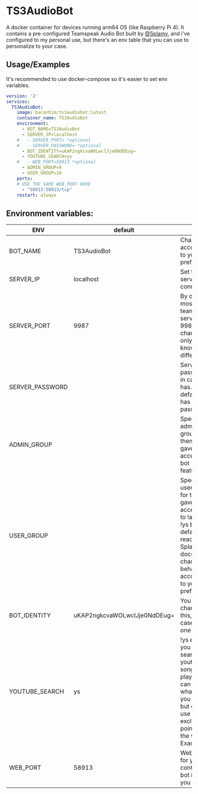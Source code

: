 # TS3AudioBot
A docker container for devices running arm64 OS (like Raspberry Pi 4). It contains a pre-configured Teamspeak Audio Bot built by [@Splamy](https://www.github.com/Splamy/TS3AudioBot/), and i've configured to my personal use, but there's an env table that you can use to personalize to your case.

## Usage/Examples
It's recommended to use docker-compose so it's easier to set env variables.
```yml
version: '2'
services:
  TS3AudioBot:
    image: bacanhim/ts3audiobot:latest
    container_name: TS3AudioBot
    environment:
      - BOT_NAME=TS3AudioBot
      - SERVER_IP=localhost
    #   - SERVER_PORT= *optional 
    #   - SERVER_PASSWORD= *optional
      - BOT_IDENTITY=uKAP2ngkcvaWOLwclJje0NdDEug=
      - YOUTUBE_SEARCH=ys
    #   - WEB_PORT=58913 *optional
      - ADMIN_GROUP=9
      - USER_GROUP=10
    ports:
    # USE THE SAME WEB_PORT HERE
      - "58913:58913/tcp"
    restart: always
```

## Environment variables:

| ENV              | default                                                     |                                                                                                                                                          |
|------------------|-------------------------------------------------------------|----------------------------------------------------------------------------------------------------------------------------------------------------------|
| BOT_NAME         | TS3AudioBot                                                 | Change it according to your preference.                                                                                                                  |
| SERVER_IP        | localhost                                                   | Set the server ip to connect to.                                                                                                                         |
| SERVER_PORT      | 9987                                                        | By default most teamspeak servers use 9987, change it only if you know that is different.                                                                |
| SERVER_PASSWORD  |                                                             | Server password in case it has. By default it has no password.                                                                                           |
| ADMIN_GROUP      |                                                             | Specify admin group for them to gave full access to bot features.                                                                                        |
| USER_GROUP       |                                                             | Specify user group for them to gave access only to !add and !ys by default, read the Splamy docs to change this behavior according to your preference.   |
| BOT_IDENTITY     | uKAP2ngkcvaWOLwclJje0NdDEug=| You should change this, just in case no one                                                                                                              |
| YOUTUBE_SEARCH   | ys                                                          | !ys enables you to search on youtube a song and plays it. you can set this whatever you like, but don't use exclamation point. just the word. Example: ys|
| WEB_PORT         | 58913                                                       | Web port for you to control the bot in case you want it.                                                                                                 |
